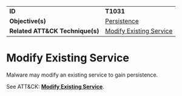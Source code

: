 |||
|---------|------------------------|
|**ID**|**T1031**|
|**Objective(s)**| [Persistence](https://github.com/MAECProject/malware-behaviors/tree/master/persistence)|
|**Related ATT&CK Technique(s)**|[Modify Existing Service](https://attack.mitre.org/techniques/T1031)|


Modify Existing Service
=======================
Malware may modify an existing service to gain persistence. 

See ATT&CK: [**Modify Existing Service**](https://attack.mitre.org/techniques/T1031).